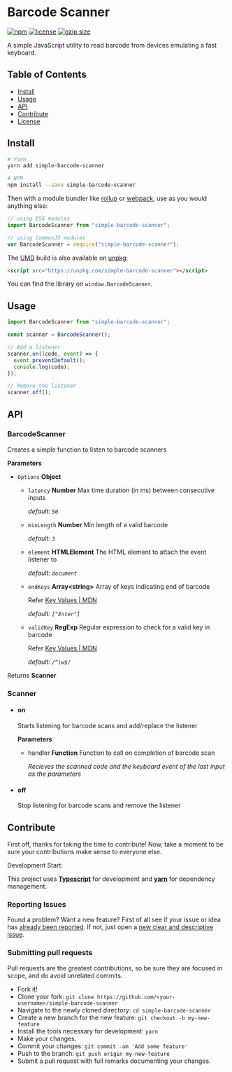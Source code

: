 # Barcode Scanner

<a href="https://www.npmjs.org/package/simple-barcode-scanner"><img src="https://badgen.net/npm/v/simple-barcode-scanner" alt="npm"></a>
<a href="https://github.com/hadeeb/simple-barcode-scanner/blob/master/LICENSE"><img src="https://badgen.net/github/license/hadeeb/simple-barcode-scanner/green" alt="license"></a>
<a href="https://unpkg.com/simple-barcode-scanner/dist/BarcodeScanner.js"><img src="https://img.badgesize.io/https://unpkg.com/simple-barcode-scanner/dist/BarcodeScanner.js?compression=gzip" alt="gzip size"></a>

A simple JavaScript utility to read barcode from devices emulating a fast keyboard.

## Table of Contents

- [Install](#install)
- [Usage](#usage)
- [API](#api)
- [Contribute](#contribute)
- [License](https://github.com/hadeeb/simple-barcode-scanner/blob/master/LICENSE)

## Install

```bash
# Yarn
yarn add simple-barcode-scanner

# NPM
npm install --save simple-barcode-scanner
```

Then with a module bundler like [rollup](http://rollupjs.org/) or [webpack](https://webpack.js.org/), use as you would anything else:

```javascript
// using ES6 modules
import BarcodeScanner from "simple-barcode-scanner";

// using CommonJS modules
var BarcodeScanner = require("simple-barcode-scanner");
```

The [UMD](https://github.com/umdjs/umd) build is also available on [unpkg](https://unpkg.com):

```html
<script src="https://unpkg.com/simple-barcode-scanner"></script>
```

You can find the library on `window.BarcodeScanner`.

## Usage

```js
import BarcodeScanner from "simple-barcode-scanner";

const scanner = BarcodeScanner();

// Add a listener
scanner.on((code, event) => {
  event.preventDefault();
  console.log(code);
});

// Remove the listener
scanner.off();
```

## API

### BarcodeScanner

Creates a simple function to listen to barcode scanners

**Parameters**

- `Options` **Object**

  - `latency` **Number** Max time duration (in ms) between consecutive inputs

    _default: `50`_

  - `minLength` **Number** Min length of a valid barcode

    _default: `3`_

  - `element` **HTMLElement** The HTML element to attach the event listener to

    _default: `document`_

  - `endKeys` **Array&lt;string&gt;** Array of keys indicating end of barcode

    Refer [Key Values | MDN](https://developer.mozilla.org/en-US/docs/Web/API/KeyboardEvent/key/Key_Values)

    _default: `["Enter"]`_

  - `validKey` **RegExp** Regular expression to check for a valid key in barcode

    Refer [Key Values | MDN](https://developer.mozilla.org/en-US/docs/Web/API/KeyboardEvent/key/Key_Values)

    _default: `/^\w$/`_

Returns **Scanner**

### Scanner

- #### on

  Starts listening for barcode scans and add/replace the listener

  **Parameters**

  - handler **Function** Function to call on completion of barcode scan

    _Recieves the scanned code and the keyboard event of the last input as the parameters_

- #### off
  Stop listening for barcode scans and remove the listener

## Contribute

First off, thanks for taking the time to contribute!
Now, take a moment to be sure your contributions make sense to everyone else.

Development Start:

This project uses [**Typescript**](https://www.typescriptlang.org) for development and [**yarn**](https://yarnpkg.com/) for dependency management.

### Reporting Issues

Found a problem? Want a new feature? First of all see if your issue or idea has [already been reported](https://github.com/hadeeb/simple-barcode-scanner/issues).
If not, just open a [new clear and descriptive issue](https://github.com/hadeeb/simple-barcode-scanner/issues/new).

### Submitting pull requests

Pull requests are the greatest contributions, so be sure they are focused in scope, and do avoid unrelated commits.

- Fork it!
- Clone your fork: `git clone https://github.com/<your-username>/simple-barcode-scanner`
- Navigate to the newly cloned directory: `cd simple-barcode-scanner`
- Create a new branch for the new feature: `git checkout -b my-new-feature`
- Install the tools necessary for development: `yarn`
- Make your changes.
- Commit your changes: `git commit -am 'Add some feature'`
- Push to the branch: `git push origin my-new-feature`
- Submit a pull request with full remarks documenting your changes.
